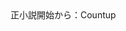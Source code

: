 <div data-type="countup" data-id="237682" class="tickcounter" style="width: 100%; position: relative; padding-bottom: 25%"><a title="正小説開始から：">正小説開始から：</a><a title="Countup">Countup</a></div><script>(function(d, s, id) { var js, pjs = d.getElementsByTagName(s)[0]; if (d.getElementById(id)) return; js = d.createElement(s); js.id = id; js.src = "//www.tickcounter.com/static/js/loader.js"; pjs.parentNode.insertBefore(js, pjs); }(document, "script", "tickcounter-sdk"));</script>
